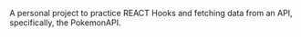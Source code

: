 A personal project to practice REACT Hooks and fetching data from an API, specifically, the PokemonAPI.
